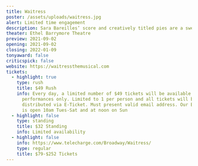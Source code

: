 ```yaml
---
title: Waitress
poster: /assets/uploads/waitress.jpg
alert: Limited time engagement
description: Sara Bareilles’ score and creatively titled pies are a sweet combination.
theater: Ethel Barrymore Theatre
preview: 2021-09-02
opening: 2021-09-02
closing: 2022-01-09
tonyaward: false
criticspick: false
website: https://waitressthemusical.com
tickets:
  - highlight: true
    type: rush
    title: $49 Rush
    info: Every day, a limited number of $49 tickets will be available for day-of
      performances only. Limited to 1 per person and all tickets will be
      distributed via E-Ticket. Must present valid email address. Our Box Office
      is open 10am Tues-Sat and at noon on Sun
  - highlight: false
    type: standing
    title: $32 Standing
    info: Limited availability
  - highlight: false
    info: https://www.telecharge.com/Broadway/Waitress/
    type: regular
    title: $79-$252 Tickets
---
```

